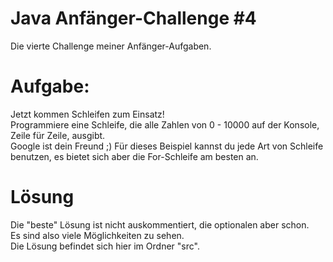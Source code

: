 # Java Anfänger-Challenge #4
Die vierte Challenge meiner Anfänger-Aufgaben.

# Aufgabe:
Jetzt kommen Schleifen zum Einsatz!  
Programmiere eine Schleife, die alle Zahlen von 0 - 10000 auf der Konsole, Zeile für Zeile, ausgibt.  
Google ist dein Freund ;) Für dieses Beispiel kannst du jede Art von Schleife benutzen, es bietet sich aber die
For-Schleife am besten an.

# Lösung
Die "beste" Lösung ist nicht auskommentiert, die optionalen aber schon.  
Es sind also viele Möglichkeiten zu sehen.  
Die Lösung befindet sich hier im Ordner "src".